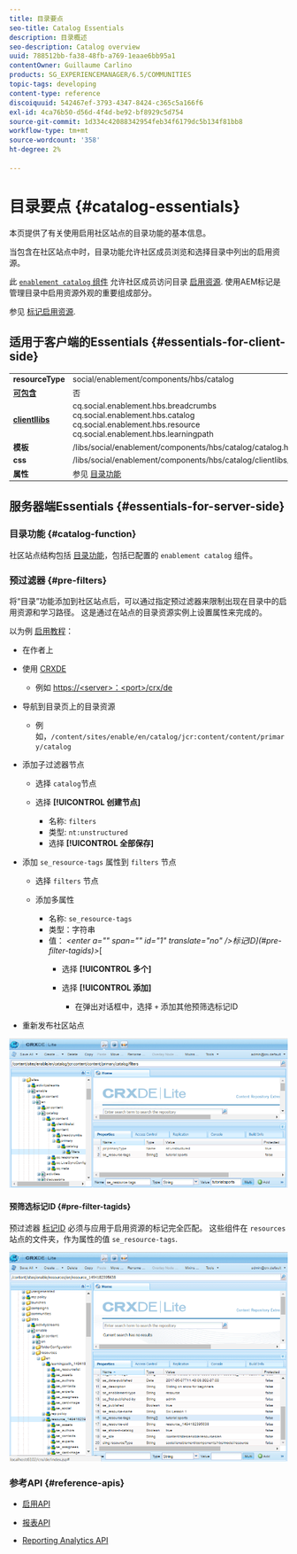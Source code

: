 ```yaml
---
title: 目录要点
seo-title: Catalog Essentials
description: 目录概述
seo-description: Catalog overview
uuid: 788512bb-fa38-48fb-a769-1eaae6bb95a1
contentOwner: Guillaume Carlino
products: SG_EXPERIENCEMANAGER/6.5/COMMUNITIES
topic-tags: developing
content-type: reference
discoiquuid: 542467ef-3793-4347-8424-c365c5a166f6
exl-id: 4ca76b50-d56d-4f4d-be92-bf8929c5d754
source-git-commit: 1d334c42088342954feb34f6179dc5b134f81bb8
workflow-type: tm+mt
source-wordcount: '358'
ht-degree: 2%

---
```


# 目录要点 {#catalog-essentials}

本页提供了有关使用启用社区站点的目录功能的基本信息。

当包含在社区站点中时，目录功能允许社区成员浏览和选择目录中列出的启用资源。

此 [ `enablement catalog` 组件](catalog.md) 允许社区成员访问目录 [启用资源](resources.md). 使用AEM标记是管理目录中启用资源外观的重要组成部分。

参见 [标记启用资源](tag-resources.md).

## 适用于客户端的Essentials {#essentials-for-client-side}

<table>
 <tbody>
  <tr>
   <td> <strong>resourceType</strong></td>
   <td>social/enablement/components/hbs/catalog</td>
  </tr>
  <tr>
   <td> <a href="scf.md#add-or-include-a-communities-component"><strong>可包含</strong></a></td>
   <td>否</td>
  </tr>
  <tr>
   <td> <a href="clientlibs.md"><strong>clientllibs</strong></a></td>
   <td>cq.social.enablement.hbs.breadcrumbs<br /> cq.social.enablement.hbs.catalog<br /> cq.social.enablement.hbs.resource<br /> cq.social.enablement.hbs.learningpath</td>
  </tr>
  <tr>
   <td> <strong>模板</strong></td>
   <td> /libs/social/enablement/components/hbs/catalog/catalog.hbs<br /> </td>
  </tr>
  <tr>
   <td> <strong>css</strong></td>
   <td> /libs/social/enablement/components/hbs/catalog/clientlibs/catalog.css</td>
  </tr>
  <tr>
   <td><strong> 属性</strong></td>
   <td>参见 <a href="catalog.md">目录功能</a></td>
  </tr>
 </tbody>
</table>

## 服务器端Essentials {#essentials-for-server-side}

### 目录功能 {#catalog-function}

社区站点结构包括 [目录功能](functions.md#catalog-function)，包括已配置的 `enablement catalog` 组件。

### 预过滤器 {#pre-filters}

将“目录”功能添加到社区站点后，可以通过指定预过滤器来限制出现在目录中的启用资源和学习路径。 这是通过在站点的目录资源实例上设置属性来完成的。

以为例 [启用教程](getting-started-enablement.md)：

* 在作者上
* 使用 [CRXDE](../../help/sites-developing/developing-with-crxde-lite.md)

   * 例如 [https://&lt;server>：&lt;port>/crx/de](http://localhost:4502/crx/de)

* 导航到目录页上的目录资源

   * 例如，`/content/sites/enable/en/catalog/jcr:content/content/primary/catalog`

* 添加子过滤器节点

   * 选择 `catalog`节点
   * 选择 **[!UICONTROL 创建节点]**

      * 名称: `filters`
      * 类型: `nt:unstructured`
      * 选择 **[!UICONTROL 全部保存]**

* 添加 `se_resource-tags` 属性到 `filters` 节点

   * 选择 `filters` 节点
   * 添加多属性

      * 名称: `se_resource-tags`
      * 类型：字符串
      * 值： *&lt;enter a=&quot;&quot; span=&quot;&quot; id=&quot;1&quot; translate=&quot;no&quot; />标记ID](#pre-filter-tagids)>*[
         * 选择 **[!UICONTROL 多个]**
         * 选择 **[!UICONTROL 添加]**

            * 在弹出对话框中，选择 `+` 添加其他预筛选标记ID

* 重新发布社区站点

![configure-catalog](assets/configure-catalog.png)

#### 预筛选标记ID {#pre-filter-tagids}

预过滤器 [标记ID](../../help/sites-developing/framework.md#tagid) 必须与应用于启用资源的标记完全匹配。 这些组件在 `resources` 站点的文件夹，作为属性的值 `se_resource-tags`.

![configure-filters](assets/configure-catalog1.png)

### 参考API {#reference-apis}

* [启用API](https://helpx.adobe.com/experience-manager/6-5/sites/developing/using/reference-materials/javadoc/com/adobe/cq/social/enablement/reporting/model/api/package-summary.html)

* [报表API](https://helpx.adobe.com/experience-manager/6-5/sites/developing/using/reference-materials/javadoc/com/adobe/cq/social/reporting/dv/api/package-summary.html)

* [Reporting Analytics API](https://helpx.adobe.com/experience-manager/6-5/sites/developing/using/reference-materials/javadoc/com/adobe/cq/social/reporting/dv/model/api/package-summary.html)

